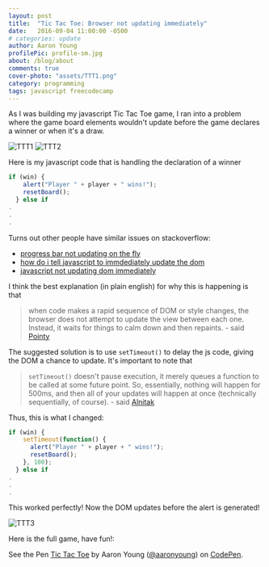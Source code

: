 ```yaml
---
layout: post
title:  "Tic Tac Toe: Browser not updating immediately"
date:   2016-09-04 11:00:00 -0500
# categories: update
author: Aaron Young
profilePic: profile-sm.jpg
about: /blog/about
comments: true
cover-photo: "assets/TTT1.png"
category: programming
tags: javascript freecodecamp
---
```


As I was building my javascript Tic Tac Toe game, I ran into a problem where the
game board elements wouldn't update before the game declares a winner or when it's
a draw.

![TTT1]
![TTT2]

Here is my javascript code that is handling the declaration of a winner

```javascript
if (win) {
    alert("Player " + player + " wins!");
    resetBoard();
  } else if
.
.
.
```

Turns out other people have similar issues on stackoverflow:

* [progress bar not updating on the fly][1]
* [how do i tell javascript to immdediately update the dom][2]
* [javascript not updating dom immediately][3]

I think the best explanation (in plain english) for why this is happening is that

> when code makes a rapid sequence of DOM or style changes, the browser does not attempt to update the view between each one. Instead, it waits for things to calm down and then repaints. - said [Pointy][4]

The suggested solution is to use ```setTimeout()``` to delay the js code, giving the DOM
a chance to update. It's important to note that

> ```setTimeout()``` doesn't pause execution, it merely queues a function to be called at some future point. So, essentially, nothing will happen for 500ms, and then all of your updates will happen at once (technically sequentially, of course). - said [Alnitak][5]

Thus, this is what I changed:

```javascript
if (win) {
    setTimeout(function() {
      alert("Player " + player + " wins!");
      resetBoard();
    }, 100);
  } else if
.
.
.
```

This worked perfectly! Now the DOM updates before the alert is generated!

![TTT3]

Here is the full game, have fun!:

<p data-height="584" data-theme-id="0" data-slug-hash="kXKqBZ" data-default-tab="result" data-user="aaronyoung" data-embed-version="2" class="codepen">See the Pen <a href="https://codepen.io/aaronyoung/pen/kXKqBZ/">Tic Tac Toe</a> by Aaron Young (<a href="http://codepen.io/aaronyoung">@aaronyoung</a>) on <a href="http://codepen.io">CodePen</a>.</p>
<script async src="//assets.codepen.io/assets/embed/ei.js"></script>

[TTT1]: http://www.aaronyoung.me/blog/assets/TTT1.png "Player 2 wins!"
[TTT2]: http://www.aaronyoung.me/blog/assets/TTT2.png "UI updates"
[TTT3]: http://www.aaronyoung.me/blog/assets/TTT3.png "UI updates"
[1]: http://stackoverflow.com/questions/5743428/javascript-progress-bar-not-updating-on-the-fly-but-all-at-once-once-process
[2]: http://stackoverflow.com/questions/12022552/how-do-i-tell-javascript-to-immediately-update-the-dom
[3]: http://stackoverflow.com/questions/7635453/javascript-not-updating-dom-immediately
[4]: http://stackoverflow.com/users/182668/pointy
[5]: http://stackoverflow.com/users/6782/alnitak
